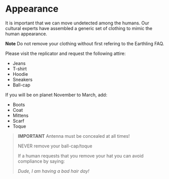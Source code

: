 # Appearance

It is important that we can move undetected among the humans. Our cultural experts have assembled a generic set of clothing to mimic the human appearance.

**Note** Do not remove your clothing without first refering to the Earthling FAQ.

Please visit the replicator and request the following attire:

- Jeans
- T-shirt
- Hoodie
- Sneakers
- Ball-cap

If you will be on planet November to March, add:

- Boots
- Coat
- Mittens
- Scarf
- Toque

> **IMPORTANT**
> Antenna must be concealed at all times!
> 
> NEVER remove your ball-cap/toque
> 
> If a human requests that you remove your hat you can avoid compliance by saying:
> 
> *Dude, I am having a bad hair day!*
